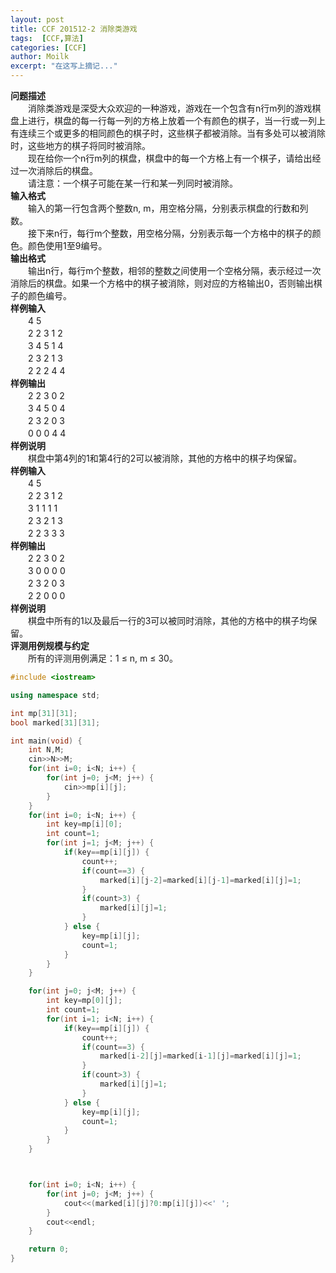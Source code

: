 ```yaml
---
layout: post
title: CCF 201512-2 消除类游戏
tags:  [CCF,算法]
categories: [CCF]
author: Moilk
excerpt: "在这写上摘记..."
---
```


**问题描述**  
　　消除类游戏是深受大众欢迎的一种游戏，游戏在一个包含有n行m列的游戏棋盘上进行，棋盘的每一行每一列的方格上放着一个有颜色的棋子，当一行或一列上有连续三个或更多的相同颜色的棋子时，这些棋子都被消除。当有多处可以被消除时，这些地方的棋子将同时被消除。  
　　现在给你一个n行m列的棋盘，棋盘中的每一个方格上有一个棋子，请给出经过一次消除后的棋盘。  
　　请注意：一个棋子可能在某一行和某一列同时被消除。  
**输入格式**  
　　输入的第一行包含两个整数n, m，用空格分隔，分别表示棋盘的行数和列数。  
　　接下来n行，每行m个整数，用空格分隔，分别表示每一个方格中的棋子的颜色。颜色使用1至9编号。  
**输出格式**  
　　输出n行，每行m个整数，相邻的整数之间使用一个空格分隔，表示经过一次消除后的棋盘。如果一个方格中的棋子被消除，则对应的方格输出0，否则输出棋子的颜色编号。  
**样例输入**  
　　4 5  
　　2 2 3 1 2  
　　3 4 5 1 4  
　　2 3 2 1 3  
　　2 2 2 4 4  
**样例输出**  
　　2 2 3 0 2  
　　3 4 5 0 4  
　　2 3 2 0 3  
　　0 0 0 4 4  
**样例说明**  
　　棋盘中第4列的1和第4行的2可以被消除，其他的方格中的棋子均保留。  
**样例输入**  
　　4 5  
　　2 2 3 1 2  
　　3 1 1 1 1  
　　2 3 2 1 3  
　　2 2 3 3 3  
**样例输出**  
　　2 2 3 0 2  
　　3 0 0 0 0  
　　2 3 2 0 3  
　　2 2 0 0 0  
**样例说明**  
　　棋盘中所有的1以及最后一行的3可以被同时消除，其他的方格中的棋子均保留。  
**评测用例规模与约定**  
　　所有的评测用例满足：1 ≤ n, m ≤ 30。  

```cpp
#include <iostream>

using namespace std;

int mp[31][31];
bool marked[31][31];

int main(void) {
	int N,M;
	cin>>N>>M;
	for(int i=0; i<N; i++) {
		for(int j=0; j<M; j++) {
			cin>>mp[i][j];
		}
	}
	for(int i=0; i<N; i++) {
		int key=mp[i][0];
		int count=1;
		for(int j=1; j<M; j++) {
			if(key==mp[i][j]) {
				count++;
				if(count==3) {
					marked[i][j-2]=marked[i][j-1]=marked[i][j]=1;
				}
				if(count>3) {
					marked[i][j]=1;
				}
			} else {
				key=mp[i][j];
				count=1;
			}
		}
	}

	for(int j=0; j<M; j++) {
		int key=mp[0][j];
		int count=1;
		for(int i=1; i<N; i++) {
			if(key==mp[i][j]) {
				count++;
				if(count==3) {
					marked[i-2][j]=marked[i-1][j]=marked[i][j]=1;
				}
				if(count>3) {
					marked[i][j]=1;
				}
			} else {
				key=mp[i][j];
				count=1;
			}
		}
	}



	for(int i=0; i<N; i++) {
		for(int j=0; j<M; j++) {
			cout<<(marked[i][j]?0:mp[i][j])<<' ';
		}
		cout<<endl;
	}

	return 0;
}
```